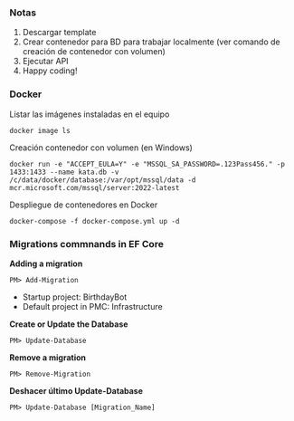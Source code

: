 
### Notas
1. Descargar template 
2. Crear contenedor para BD para trabajar localmente (ver comando de creación de contenedor con volumen)
3. Ejecutar API
4. Happy coding!



### Docker
Listar las imágenes instaladas en el equipo
```
docker image ls
```

Creación contenedor con volumen (en Windows)
```
docker run -e "ACCEPT_EULA=Y" -e "MSSQL_SA_PASSWORD=.123Pass456." -p 1433:1433 --name kata.db -v /c/data/docker/database:/var/opt/mssql/data -d mcr.microsoft.com/mssql/server:2022-latest
```

Despliegue de contenedores en Docker
```
docker-compose -f docker-compose.yml up -d
```

### Migrations commnands in EF Core

**Adding a migration**

```
PM> Add-Migration
```

- Startup project: BirthdayBot
- Default project in PMC: Infrastructure

**Create or Update the Database**

```
PM> Update-Database
```

**Remove a migration**

```
PM> Remove-Migration
```

**Deshacer último Update-Database**

```
PM> Update-Database [Migration_Name]
```